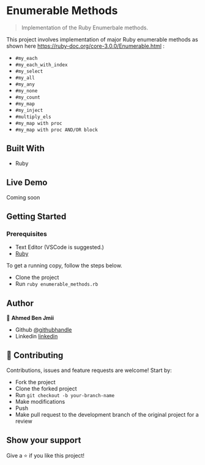 # Enumerable Methods

> Implementation of the Ruby Enumerbale methods.

This project involves implementation of major Ruby enumerable methods as shown here https://ruby-doc.org/core-3.0.0/Enumerable.html :

- `#my_each`
- `#my_each_with_index`
- `#my_select`
- `#my_all`
- `#my_any`
- `#my_none`
- `#my_count`
- `#my_map`
- `#my_inject`
- `#multiply_els`
- `#my_map with proc`
- `#my_map with proc AND/OR block`

## Built With

- Ruby

## Live Demo

Coming soon

## Getting Started

### Prerequisites

- Text Editor (VSCode is suggested.)
- [Ruby](https://ruby-doc.org/downloads/)

To get a running copy, follow the steps below.

- Clone the project
- Run `ruby enumerable_methods.rb`

## Author

👤 **Ahmed Ben Jmii**

- Github [@githubhandle](https://github.com/Ahmed-Benj)
- Linkedin [linkedin](https://www.linkedin.com/in/ahmed-b-05600992/)

## 🤝 Contributing

Contributions, issues and feature requests are welcome! Start by:

- Fork the project
- Clone the forked project
- Run `git checkout -b your-branch-name`
- Make modifications
- Push
- Make pull request to the development branch of the original project for a review

## Show your support

Give a ⭐️ if you like this project!

